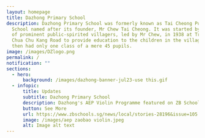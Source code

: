 ```yaml
---
layout: homepage
title: Dazhong Primary School
description: Dazhong Primary School was formerly known as Tai Cheong Public
  School named after its founder, Mr Chew Tai Cheong. It was started by a group
  of prominent public-spirited villagers, led by Mr Chew, in 1938 at Track 5
  Chua Chu Kang Road to provide education to the children in the village. It
  then had only one class of a mere 45 pupils.
image: /images/DZlogo.png
permalink: /
notification: ""
sections:
  - hero:
      background: /images/dazhong-banner-jul23-use this.gif
  - infopic:
      title: Updates
      subtitle: Dazhong Primary School
      description: Dazhong's AEP Violin Programme featured on ZB Schools (早报校园）!
      button: See More
      url: https://www.zbschools.sg/news/local/stories-28196&issue=105
      image: /images/aep zaobao violin.jpeg
      alt: Image alt text
---
```


